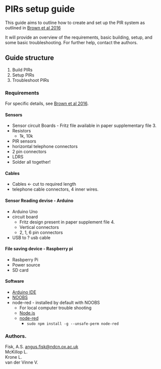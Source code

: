# PIRs setup guide 

This guide aims to outline how to create and set up the 
PIR system as outlined in 
[Brown et al 2016](https://wellcomeopenresearch.org/articles/1-2/v2)

It will provide an overview of the requirements, basic building, 
setup, and some basic troubleshooting. 
For further help, contact the authors. 

## Guide structure  

1. Build PIRs  
2. Setup PIRs  
3. Troubleshoot PIRs 


### Requirements  

For specific details, see 
[Brown et al 2016](https://wellcomeopenresearch.org/articles/1-2/v2).

####  Sensors  
- Sensor circuit Boards - Fritz file available in paper 
supplementary file 3.  
- Resistors  
  - 1k, 10k  
- PIR sensors  
- horizontal telephone connectors  
- 2 pin connectors  
- LDRS  
- Solder all together!  
#### Cables 
- Cables <- cut to required length  
- telephone cable connectors, 4 inner wires. 
#### Sensor Reading devise - Arduino 
- Arduino Uno  
- circuit board  
  - Fritz design present in paper supplement file 4.  
  - Vertical connectors  
  - 2, 1, 6 pin connectors  
- USB to ? usb cable  
#### File saving device - Raspberry pi  
- Rasbperry Pi  
- Power source  
- SD card   
#### Software 
- [Arduino IDE](https://www.arduino.cc/en/Main/Software)   
- [NOOBS](https://www.raspberrypi.org/downloads/noobs/)  
- node-red - installed by default with NOOBS  
  - For local computer trouble shooting  
  - [Node.js](https://nodejs.org/en/)  
  - [node-red](https://nodered.org/docs/getting-started/installation)  
    - `sudo npm install -g --unsafe-perm node-red`

### Authors.
Fisk, A.S. angus.fisk@ndcn.ox.ac.uk  
McKillop L.  
Krone L.  
van der Vinne V.   
